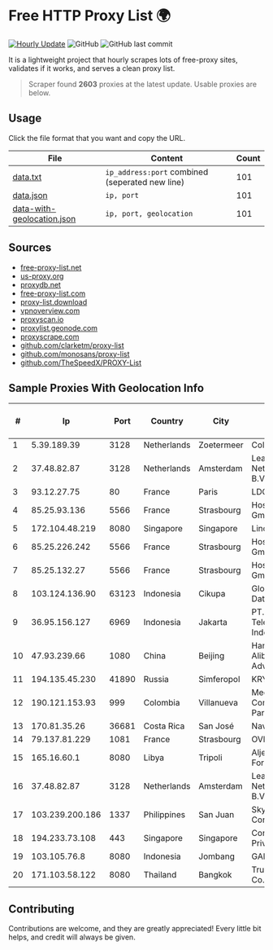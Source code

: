 
# Free HTTP Proxy List 🌍

[![Hourly Update](https://github.com/mertguvencli/http-proxy-list/actions/workflows/main.yml/badge.svg?branch=main)](https://github.com/mertguvencli/http-proxy-list/actions/workflows/main.yml)
![GitHub](https://img.shields.io/github/license/mertguvencli/http-proxy-list)
![GitHub last commit](https://img.shields.io/github/last-commit/mertguvencli/http-proxy-list)

It is a lightweight project that hourly scrapes lots of free-proxy sites, validates if it works, and serves a clean proxy list.


> Scraper found **2603** proxies at the latest update. Usable proxies are below.

## Usage

Click the file format that you want and copy the URL.


|File|Content|Count|
|----|-------|-----|
|[data.txt](https://raw.githubusercontent.com/mertguvencli/http-proxy-list/main/proxy-list/data.txt)|`ip_address:port` combined (seperated new line)|101|
|[data.json](https://raw.githubusercontent.com/mertguvencli/http-proxy-list/main/proxy-list/data.json)|`ip, port`|101|
|[data-with-geolocation.json](https://raw.githubusercontent.com/mertguvencli/http-proxy-list/main/proxy-list/data-with-geolocation.json)|`ip, port, geolocation`|101|

## Sources

* [free-proxy-list.net](https://free-proxy-list.net)
* [us-proxy.org](https://www.us-proxy.org)
* [proxydb.net](http://proxydb.net)
* [free-proxy-list.com](https://free-proxy-list.com/?page=&port=&type%5B%5D=http&type%5B%5D=https&up_time=0&search=Search)
* [proxy-list.download](https://www.proxy-list.download/HTTP)
* [vpnoverview.com](https://vpnoverview.com/privacy/anonymous-browsing/free-proxy-servers)
* [proxyscan.io](https://www.proxyscan.io)
* [proxylist.geonode.com](https://proxylist.geonode.com/api/proxy-list?limit=300&page=1&sort_by=lastChecked&sort_type=desc&protocols=http,https)
* [proxyscrape.com](https://api.proxyscrape.com/v2/?request=displayproxies&protocol=http&timeout=10000&country=all&ssl=all&anonymity=all)
* [github.com/clarketm/proxy-list](https://raw.githubusercontent.com/clarketm/proxy-list/master/proxy-list-raw.txt)
* [github.com/monosans/proxy-list](https://raw.githubusercontent.com/monosans/proxy-list/main/proxies/http.txt)
* [github.com/TheSpeedX/PROXY-List](https://raw.githubusercontent.com/TheSpeedX/PROXY-List/master/http.txt)


## Sample Proxies With Geolocation Info

|#|Ip|Port|Country|City|Internet Service Provider|
|-|--|----|-------|----|-------------------------|
|1|5.39.189.39|3128|Netherlands|Zoetermeer|ColoCenter b.v.|
|2|37.48.82.87|3128|Netherlands|Amsterdam|LeaseWeb Netherlands B.V.|
|3|93.12.27.75|80|France|Paris|LDCOM|
|4|85.25.93.136|5566|France|Strasbourg|Host Europe GmbH|
|5|172.104.48.219|8080|Singapore|Singapore|Linode, LLC|
|6|85.25.226.242|5566|France|Strasbourg|Host Europe GmbH|
|7|85.25.132.27|5566|France|Strasbourg|Host Europe GmbH|
|8|103.124.136.90|63123|Indonesia|Cikupa|Global Media Data Prima|
|9|36.95.156.127|6969|Indonesia|Jakarta|PT. Telekomunikasi Indonesia|
|10|47.93.239.66|1080|China|Beijing|Hangzhou Alibaba Advertising Co|
|11|194.135.45.230|41890|Russia|Simferopol|KRYMTELEKOM|
|12|190.121.153.93|999|Colombia|Villanueva|Media Commerce Partners S.A|
|13|170.81.35.26|36681|Costa Rica|San José|Navegalo S.A.|
|14|79.137.81.229|1081|France|Strasbourg|OVH SAS|
|15|165.16.60.1|8080|Libya|Tripoli|Aljeel Aljadeed For Technology|
|16|37.48.82.87|3128|Netherlands|Amsterdam|LeaseWeb Netherlands B.V.|
|17|103.239.200.186|1337|Philippines|San Juan|Sky Cable Corporation|
|18|194.233.73.108|443|Singapore|Singapore|Contabo Asia Private Limited|
|19|103.105.76.8|8080|Indonesia|Jombang|GARUDA|
|20|171.103.58.122|8080|Thailand|Bangkok|True Internet Co., Ltd.|



## Contributing

Contributions are welcome, and they are greatly appreciated! Every
little bit helps, and credit will always be given.

